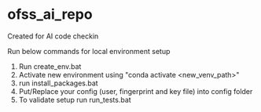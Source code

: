 # ofss_ai_repo
Created for AI code checkin

Run below commands for local environment setup

1) Run create_env.bat
2) Activate new environment using "conda activate <new_venv_path>"
3) run install_packages.bat
4) Put/Replace your config (user, fingerprint and key file) into config folder
4) To validate setup run run_tests.bat